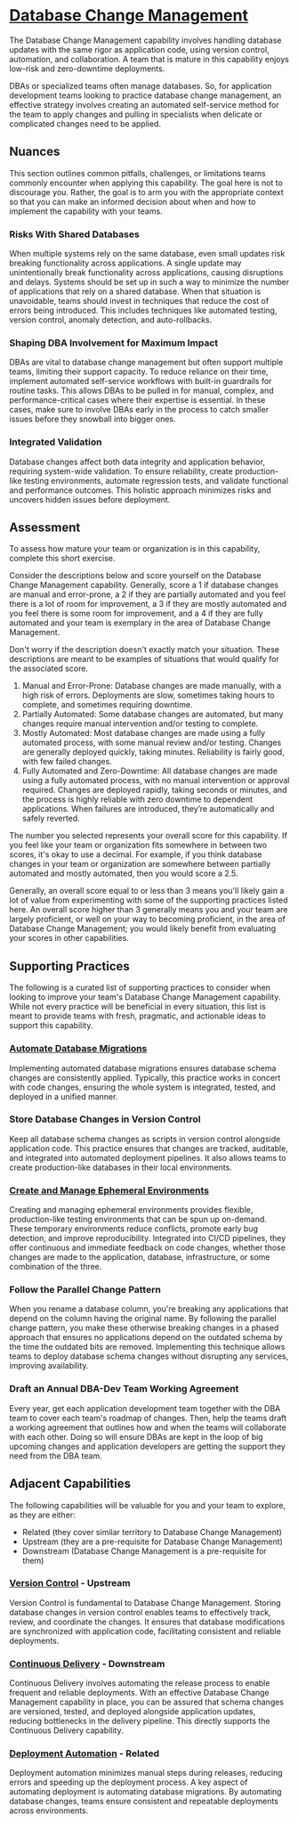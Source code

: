 # [Database Change Management](https://dora.dev/capabilities/database-change-management/)

The Database Change Management capability involves handling database updates with the same rigor as application code, using version control, automation, and collaboration. A team that is mature in this capability enjoys low-risk and zero-downtime deployments.

DBAs or specialized teams often manage databases. So, for application development teams looking to practice database change management, an effective strategy involves creating an automated self-service method for the team to apply changes and pulling in specialists when delicate or complicated changes need to be applied.

## Nuances

This section outlines common pitfalls, challenges, or limitations teams commonly encounter when applying this capability. The goal here is not to discourage you. Rather, the goal is to arm you with the appropriate context so that you can make an informed decision about when and how to implement the capability with your teams.

### Risks With Shared Databases

When multiple systems rely on the same database, even small updates risk breaking functionality across applications. A single update may unintentionally break functionality across applications, causing disruptions and delays. Systems should be set up in such a way to minimize the number of applications that rely on a shared database. When that situation is unavoidable, teams should invest in techniques that reduce the cost of errors being introduced. This includes techniques like automated testing, version control, anomaly detection, and auto-rollbacks.

### Shaping DBA Involvement for Maximum Impact

DBAs are vital to database change management but often support multiple teams, limiting their support capacity. To reduce reliance on their time, implement automated self-service workflows with built-in guardrails for routine tasks. This allows DBAs to be pulled in for manual, complex, and performance-critical cases where their expertise is essential. In these cases, make sure to involve DBAs early in the process to catch smaller issues before they snowball into bigger ones.

### Integrated Validation

Database changes affect both data integrity and application behavior, requiring system-wide validation. To ensure reliability, create production-like testing environments, automate regression tests, and validate functional and performance outcomes. This holistic approach minimizes risks and uncovers hidden issues before deployment.

## Assessment

To assess how mature your team or organization is in this capability, complete this short exercise.

Consider the descriptions below and score yourself on the Database Change Management capability. Generally, score a 1 if database changes are manual and error-prone, a 2 if they are partially automated and you feel there is a lot of room for improvement, a 3 if they are mostly automated and you feel there is some room for improvement, and a 4 if they are fully automated and your team is exemplary in the area of Database Change Management.

Don't worry if the description doesn't exactly match your situation. These descriptions are meant to be examples of situations that would qualify for the associated score.

1. Manual and Error-Prone: Database changes are made manually, with a high risk of errors. Deployments are slow, sometimes taking hours to complete, and sometimes requiring downtime.
2. Partially Automated: Some database changes are automated, but many changes require manual intervention and/or testing to complete.
3. Mostly Automated: Most database changes are made using a fully automated process, with some manual review and/or testing. Changes are generally deployed quickly, taking minutes. Reliability is fairly good, with few failed changes.
4. Fully Automated and Zero-Downtime: All database changes are made using a fully automated process, with no manual intervention or approval required. Changes are deployed rapidly, taking seconds or minutes, and the process is highly reliable with zero downtime to dependent applications. When failures are introduced, they’re automatically and safely reverted.

The number you selected represents your overall score for this capability. If you feel like your team or organization fits somewhere in between two scores, it's okay to use a decimal. For example, if you think database changes in your team or organization are somewhere between partially automated and mostly automated, then you would score a 2.5.

Generally, an overall score equal to or less than 3 means you'll likely gain a lot of value from experimenting with some of the supporting practices listed here. An overall score higher than 3 generally means you and your team are largely proficient, or well on your way to becoming proficient, in the area of Database Change Management; you would likely benefit from evaluating your scores in other capabilities.

## Supporting Practices

The following is a curated list of supporting practices to consider when looking to improve your team's Database Change Management capability. While not every practice will be beneficial in every situation, this list is meant to provide teams with fresh, pragmatic, and actionable ideas to support this capability.

### [Automate Database Migrations](/practices/automate-database-migrations.md)

Implementing automated database migrations ensures database schema changes are consistently applied. Typically, this practice works in concert with code changes, ensuring the whole system is integrated, tested, and deployed in a unified manner.

### Store Database Changes in Version Control

Keep all database schema changes as scripts in version control alongside application code. This practice ensures that changes are tracked, auditable, and integrated into automated deployment pipelines. It also allows teams to create production-like databases in their local environments.

### [Create and Manage Ephemeral Environments](/practices/create-and-manage-ephemeral-environments.md)

Creating and managing ephemeral environments provides flexible, production-like testing environments that can be spun up on-demand. These temporary environments reduce conflicts, promote early bug detection, and improve reproducibility. Integrated into CI/CD pipelines, they offer continuous and immediate feedback on code changes, whether those changes are made to the application, database, infrastructure, or some combination of the three.

### Follow the Parallel Change Pattern

When you rename a database column, you're breaking any applications that depend on the column having the original name. By following the parallel change pattern, you make these otherwise breaking changes in a phased approach that ensures no applications depend on the outdated schema by the time the outdated bits are removed. Implementing this technique allows teams to deploy database schema changes without disrupting any services, improving availability.

### Draft an Annual DBA-Dev Team Working Agreement

Every year, get each application development team together with the DBA team to cover each team's roadmap of changes. Then, help the teams draft a working agreement that outlines how and when the teams will collaborate with each other. Doing so will ensure DBAs are kept in the loop of big upcoming changes and application developers are getting the support they need from the DBA team.

## Adjacent Capabilities

The following capabilities will be valuable for you and your team to explore, as they are either:

- Related (they cover similar territory to Database Change Management)
- Upstream (they are a pre-requisite for Database Change Management)
- Downstream (Database Change Management is a pre-requisite for them)

### [Version Control](/capabilities/version-control.md) - Upstream

Version Control is fundamental to Database Change Management. Storing database changes in version control enables teams to effectively track, review, and coordinate the changes. It ensures that database modifications are synchronized with application code, facilitating consistent and reliable deployments.

### [Continuous Delivery](/capabilities/continuous-delivery.md) - Downstream

Continuous Delivery involves automating the release process to enable frequent and reliable deployments. With an effective Database Change Management capability in place, you can be assured that schema changes are versioned, tested, and deployed alongside application updates, reducing bottlenecks in the delivery pipeline. This directly supports the Continuous Delivery capability.

### [Deployment Automation](/capabilities/deployment-automation.md) - Related

Deployment automation minimizes manual steps during releases, reducing errors and speeding up the deployment process. A key aspect of automating deployment is automating database migrations. By automating database changes, teams ensure consistent and repeatable deployments across environments.
